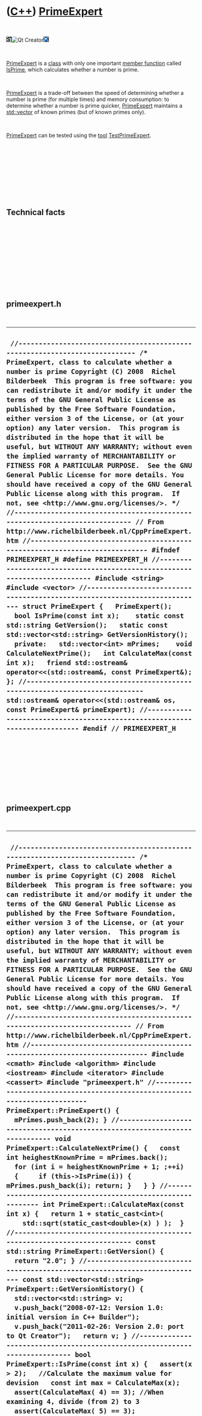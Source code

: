 



 

 

 

 

 

([C++](Cpp.htm)) [PrimeExpert](CppPrimeExpert.htm)
==================================================

 

![STL](PicStl.png)![Qt
Creator](PicQtCreator.png)![Lubuntu](PicLubuntu.png)

 

[PrimeExpert](CppPrimeExpert.htm) is a [class](CppClass.htm) with only
one important [member function](CppMemberFunction.htm) called
[IsPrime](CppIsPrime.htm), which calculates whether a number is prime.

 

[PrimeExpert](CppPrimeExpert.htm) is a trade-off between the speed of
determining whether a number is prime (for multiple times) and memory
consumption: to determine whether a number is prime quicker,
[PrimeExpert](CppPrimeExpert.htm) maintains a
[std::vector](CppVector.htm) of known primes (but of known primes only).

 

[PrimeExpert](CppPrimeExpert.htm) can be tested using the
[tool](Tools.htm) [TestPrimeExpert](ToolTestPrimeExpert.htm).

 

 

 

 

 

Technical facts
---------------

 

 

 

 

 

 

primeexpert.h
-------------

 

  -------------------------------------------------------------------------------------------------------------------------------------------------------------------------------------------------------------------------------------------------------------------------------------------------------------------------------------------------------------------------------------------------------------------------------------------------------------------------------------------------------------------------------------------------------------------------------------------------------------------------------------------------------------------------------------------------------------------------------------------------------------------------------------------------------------------------------------------------------------------------------------------------------------------------------------------------------------------------------------------------------------------------------------------------------------------------------------------------------------------------------------------------------------------------------------------------------------------------------------------------------------------------------------------------------------------------------------------------------------------------------------------------------------------------------------------------------------------------------------------------------------------------------------------------------------------------------------------------------------------------------------------------------------------------------------------------------------------------------------------------------------------------------------------------------------------------------------------------------------------------------------------------------------------------
  ` //--------------------------------------------------------------------------- /* PrimeExpert, class to calculate whether a number is prime Copyright (C) 2008  Richel Bilderbeek  This program is free software: you can redistribute it and/or modify it under the terms of the GNU General Public License as published by the Free Software Foundation, either version 3 of the License, or (at your option) any later version.  This program is distributed in the hope that it will be useful, but WITHOUT ANY WARRANTY; without even the implied warranty of MERCHANTABILITY or FITNESS FOR A PARTICULAR PURPOSE.  See the GNU General Public License for more details. You should have received a copy of the GNU General Public License along with this program.  If not, see <http://www.gnu.org/licenses/>. */ //--------------------------------------------------------------------------- // From http://www.richelbilderbeek.nl/CppPrimeExpert.htm //--------------------------------------------------------------------------- #ifndef PRIMEEXPERT_H #define PRIMEEXPERT_H //--------------------------------------------------------------------------- #include <string> #include <vector> //--------------------------------------------------------------------------- struct PrimeExpert {   PrimeExpert();    bool IsPrime(const int x);    static const std::string GetVersion();   static const std::vector<std::string> GetVersionHistory();    private:   std::vector<int> mPrimes;    void CalculateNextPrime();   int CalculateMax(const int x);   friend std::ostream& operator<<(std::ostream&, const PrimeExpert&); }; //--------------------------------------------------------------------------- std::ostream& operator<<(std::ostream& os, const PrimeExpert& primeExpert); //--------------------------------------------------------------------------- #endif // PRIMEEXPERT_H`
  -------------------------------------------------------------------------------------------------------------------------------------------------------------------------------------------------------------------------------------------------------------------------------------------------------------------------------------------------------------------------------------------------------------------------------------------------------------------------------------------------------------------------------------------------------------------------------------------------------------------------------------------------------------------------------------------------------------------------------------------------------------------------------------------------------------------------------------------------------------------------------------------------------------------------------------------------------------------------------------------------------------------------------------------------------------------------------------------------------------------------------------------------------------------------------------------------------------------------------------------------------------------------------------------------------------------------------------------------------------------------------------------------------------------------------------------------------------------------------------------------------------------------------------------------------------------------------------------------------------------------------------------------------------------------------------------------------------------------------------------------------------------------------------------------------------------------------------------------------------------------------------------------------------------------

 

 

 

 

 

primeexpert.cpp
---------------

 

  -------------------------------------------------------------------------------------------------------------------------------------------------------------------------------------------------------------------------------------------------------------------------------------------------------------------------------------------------------------------------------------------------------------------------------------------------------------------------------------------------------------------------------------------------------------------------------------------------------------------------------------------------------------------------------------------------------------------------------------------------------------------------------------------------------------------------------------------------------------------------------------------------------------------------------------------------------------------------------------------------------------------------------------------------------------------------------------------------------------------------------------------------------------------------------------------------------------------------------------------------------------------------------------------------------------------------------------------------------------------------------------------------------------------------------------------------------------------------------------------------------------------------------------------------------------------------------------------------------------------------------------------------------------------------------------------------------------------------------------------------------------------------------------------------------------------------------------------------------------------------------------------------------------------------------------------------------------------------------------------------------------------------------------------------------------------------------------------------------------------------------------------------------------------------------------------------------------------------------------------------------------------------------------------------------------------------------------------------------------------------------------------------------------------------------------------------------------------------------------------------------------------------------------------------------------------------------------------------------------------------------------------------------------------------------------------------------------------------------------------------------------------------------------------------------------------------------------------------------------------------------------------------------------------------------------------------------------------------------------------------------------------------------------------------------------------------------------------------------------------------------------------------------------------------------------------------------------------------------------------------------------------------------------------------------------------------------------------------------------------------------------------------------------------------------------------------------------------------------------------------------------------------------------------------------------------------------------------------------------------------------------------------------------------------------------------------------------------------------------------------------------------------------------------------------------------------------------------------------------------------------
  ` //--------------------------------------------------------------------------- /* PrimeExpert, class to calculate whether a number is prime Copyright (C) 2008  Richel Bilderbeek  This program is free software: you can redistribute it and/or modify it under the terms of the GNU General Public License as published by the Free Software Foundation, either version 3 of the License, or (at your option) any later version.  This program is distributed in the hope that it will be useful, but WITHOUT ANY WARRANTY; without even the implied warranty of MERCHANTABILITY or FITNESS FOR A PARTICULAR PURPOSE.  See the GNU General Public License for more details. You should have received a copy of the GNU General Public License along with this program.  If not, see <http://www.gnu.org/licenses/>. */ //--------------------------------------------------------------------------- // From http://www.richelbilderbeek.nl/CppPrimeExpert.htm //--------------------------------------------------------------------------- #include <cmath> #include <algorithm> #include <iostream> #include <iterator> #include <cassert> #include "primeexpert.h" //--------------------------------------------------------------------------- PrimeExpert::PrimeExpert() {   mPrimes.push_back(2); } //--------------------------------------------------------------------------- void PrimeExpert::CalculateNextPrime() {   const int heighestKnownPrime = mPrimes.back();    for (int i = heighestKnownPrime + 1; ;++i)   {     if (this->IsPrime(i)) { mPrimes.push_back(i); return; }   } } //------------------------------------------------------------ int PrimeExpert::CalculateMax(const int x) {   return 1 + static_cast<int>(     std::sqrt(static_cast<double>(x) ) );  } //--------------------------------------------------------------------------- const std::string PrimeExpert::GetVersion() {   return "2.0"; } //--------------------------------------------------------------------------- const std::vector<std::string> PrimeExpert::GetVersionHistory() {   std::vector<std::string> v;   v.push_back("2008-07-12: Version 1.0: initial version in C++ Builder");   v.push_back("2011-02-26: Version 2.0: port to Qt Creator");   return v; } //--------------------------------------------------------------------------- bool PrimeExpert::IsPrime(const int x) {   assert(x > 2);   //Calculate the maximum value for devision   const int max = CalculateMax(x);    assert(CalculateMax( 4) == 3); //When examining 4, divide (from 2) to 3   assert(CalculateMax( 5) == 3);   assert(CalculateMax( 6) == 3);   assert(CalculateMax( 7) == 3);   assert(CalculateMax( 8) == 3);   assert(CalculateMax( 9) == 4); //When examining 9, divide (from 2) to 4   assert(CalculateMax(10) == 4);   assert(CalculateMax(11) == 4);   assert(CalculateMax(12) == 4);   assert(CalculateMax(13) == 4);   assert(CalculateMax(14) == 4);   assert(CalculateMax(15) == 4);   assert(CalculateMax(16) == 5); //When examining 16, divide (from 2) to 5   assert(CalculateMax(17) == 5);    //Collect enough prime numbers to find if x is prime,   //  if these are not yet present   while ( mPrimes.back() < CalculateMax(x) )     CalculateNextPrime();    for (int i=0; ;++i)   {     assert( i < static_cast<int>(mPrimes.size() ) );     const int knownPrime = mPrimes[i];     if (knownPrime >= max) return true;     if ( x % knownPrime == 0) return false;   }  } //--------------------------------------------------------------------------- std::ostream& operator<<(std::ostream& os, const PrimeExpert& primeExpert) {   std::copy(     primeExpert.mPrimes.begin(),     primeExpert.mPrimes.end(),     std::ostream_iterator<int>(os," ") );   return os; } //------------------------------------------------------------`
  -------------------------------------------------------------------------------------------------------------------------------------------------------------------------------------------------------------------------------------------------------------------------------------------------------------------------------------------------------------------------------------------------------------------------------------------------------------------------------------------------------------------------------------------------------------------------------------------------------------------------------------------------------------------------------------------------------------------------------------------------------------------------------------------------------------------------------------------------------------------------------------------------------------------------------------------------------------------------------------------------------------------------------------------------------------------------------------------------------------------------------------------------------------------------------------------------------------------------------------------------------------------------------------------------------------------------------------------------------------------------------------------------------------------------------------------------------------------------------------------------------------------------------------------------------------------------------------------------------------------------------------------------------------------------------------------------------------------------------------------------------------------------------------------------------------------------------------------------------------------------------------------------------------------------------------------------------------------------------------------------------------------------------------------------------------------------------------------------------------------------------------------------------------------------------------------------------------------------------------------------------------------------------------------------------------------------------------------------------------------------------------------------------------------------------------------------------------------------------------------------------------------------------------------------------------------------------------------------------------------------------------------------------------------------------------------------------------------------------------------------------------------------------------------------------------------------------------------------------------------------------------------------------------------------------------------------------------------------------------------------------------------------------------------------------------------------------------------------------------------------------------------------------------------------------------------------------------------------------------------------------------------------------------------------------------------------------------------------------------------------------------------------------------------------------------------------------------------------------------------------------------------------------------------------------------------------------------------------------------------------------------------------------------------------------------------------------------------------------------------------------------------------------------------------------------------------------------------------------------------------------

 

 

 

 

 





 




This page has been created by the [tool](Tools.htm)
[CodeToHtml](ToolCodeToHtml.htm)
